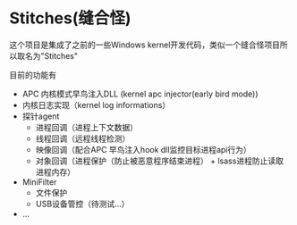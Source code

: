 # Stitches(缝合怪)

这个项目是集成了之前的一些Windows kernel开发代码，类似一个缝合怪项目所以取名为"Stitches"

目前的功能有
* APC 内核模式早鸟注入DLL (kernel apc injector(early bird mode))
* 内核日志实现（kernel log informations）
* 探针agent
  * 进程回调（进程上下文数据）
  * 线程回调（远程线程检测）
  * 映像回调（配合APC 早鸟注入hook dll监控目标进程api行为）
  * 对象回调（进程保护（防止被恶意程序结束进程） + lsass进程防止读取进程内存）
* MiniFilter
  * 文件保护
  * USB设备管控（待测试...）
* ...